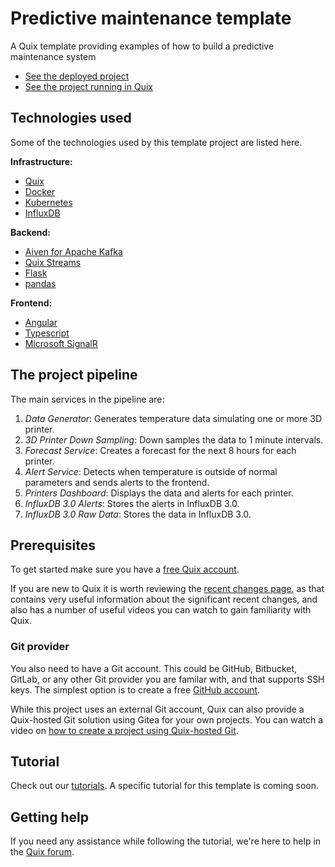 # Predictive maintenance template

A Quix template providing examples of how to build a predictive maintenance system

- [See the deployed project](https://portal.platform.quix.io/pipeline?workspace=demo-predictivemaintenance-dev&token=pat-1bb3d78414e049a09ab6a9a6a9f9f7eb)
- [See the project running in Quix](https://dash-demo-predictivemaintenance-dev.deployments.quix.io/)

## Technologies used

Some of the technologies used by this template project are listed here.

**Infrastructure:**

- [Quix](https://quix.io/)
- [Docker](https://www.docker.com/)
- [Kubernetes](https://kubernetes.io/)
- [InfluxDB](https://www.influxdata.com/products/influxdb/)

**Backend:**

- [Aiven for Apache Kafka](https://aiven.io/kafka)
- [Quix Streams](https://github.com/quixio/quix-streams)
- [Flask](https://flask.palletsprojects.com/en/2.3.x/#)
- [pandas](https://pandas.pydata.org/docs/reference/api/pandas.DataFrame.html)

**Frontend:**

- [Angular](https://angular.io/)
- [Typescript](https://www.typescriptlang.org/)
- [Microsoft SignalR](https://learn.microsoft.com/en-us/aspnet/signalr/)

## The project pipeline

The main services in the pipeline are:

1. _Data Generator_: Generates temperature data simulating one or more 3D printer.
2. _3D Printer Down Sampling_: Down samples the data to 1 minute intervals.
3. _Forecast Service_: Creates a forecast for the next 8 hours for each printer.
4. _Alert Service_: Detects when temperature is outside of normal parameters and sends alerts to the frontend.
5. _Printers Dashboard_: Displays the data and alerts for each printer.
6. _InfluxDB 3.0 Alerts_: Stores the alerts in InfluxDB 3.0.
7. _InfluxDB 3.0 Raw Data_: Stores the data in InfluxDB 3.0.

## Prerequisites

To get started make sure you have a [free Quix account](https://portal.platform.quix.io/self-sign-up).

If you are new to Quix it is worth reviewing the [recent changes page](https://quix.io/docs/platform/changes.html),
as that contains very useful information about the significant recent changes, and also has a number of useful videos you can watch to gain familiarity with Quix.

### Git provider

You also need to have a Git account. This could be GitHub, Bitbucket, GitLab, or any other Git provider you are familar with, and that supports SSH keys. The simplest option is to create a free [GitHub account](https://github.com).

While this project uses an external Git account, Quix can also provide a Quix-hosted Git solution using Gitea for your own projects. You can watch a video on [how to create a project using Quix-hosted Git](https://www.loom.com/share/b4488be244834333aec56e1a35faf4db?sid=a9aa124a-a2b0-45f1-a756-11b4395d0efc).

## Tutorial

Check out our [tutorials](https://quix.io/docs/platform/tutorials/).
A specific tutorial for this template is coming soon.

## Getting help

If you need any assistance while following the tutorial, we're here to help in the [Quix forum](https://forum.quix.io/).
